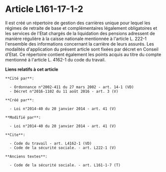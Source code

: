 # Article L161-17-1-2

Il est créé un répertoire de gestion des carrières unique pour lequel les régimes de retraite de base et complémentaires
légalement obligatoires et les services de l'Etat chargés de la liquidation des pensions adressent de manière régulière à la
caisse nationale mentionnée à l'article L. 222-1 l'ensemble des informations concernant la carrière de leurs assurés. Les
modalités d'application du présent article sont fixées par décret en Conseil d'Etat. Ce répertoire contient également les
points acquis au titre du compte mentionné à l'article L. 4162-1 du code du travail.

**Liens relatifs à cet article**

	**Cité par**:

	  - Ordonnance n°2002-411 du 27 mars 2002 - art. 14-1 (VD)
	  - Décret n°2016-1102 du 11 août 2016 - art. 3 (V)

	**Créé par**:

	  - Loi n°2014-40 du 20 janvier 2014 - art. 41 (V)

	**Modifié par**:

	  - Loi n°2014-40 du 20 janvier 2014 - art. 41 (V)

	**Cite**:

	  - Code du travail - art. L4162-1 (VD)
	  - Code de la sécurité sociale. - art. L222-1 (V)

	**Anciens textes**:

	  - Code de la sécurité sociale. - art. L161-1-7 (T)
